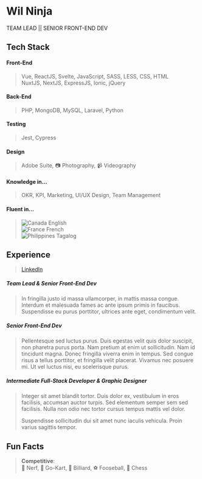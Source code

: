 # Wil Ninja
TEAM LEAD || SENIOR FRONT-END DEV

## Tech Stack
#### Front-End
> Vue, ReactJS, Svelte, JavaScript, SASS, LESS, CSS, HTML  
> NuxtJS, NextJS, ExpressJS, Ionic, jQuery

#### Back-End
> PHP, MongoDB, MySQL, Laravel, Python

#### Testing
> Jest, Cypress

#### Design
> Adobe Suite, :camera: Photography, :video_camera: Videography

#### Knowledge in...
> OKR, KPI, Marketing, UI/UX Design, Team Management

#### Fluent in...
> ![Canada](https://raw.githubusercontent.com/stevenrskelton/flag-icon/master/png/16/country-4x3/ca.png "English") English  
> ![France](https://raw.githubusercontent.com/stevenrskelton/flag-icon/master/png/16/country-4x3/fr.png "French") French  
> ![Philippines](https://raw.githubusercontent.com/stevenrskelton/flag-icon/master/png/16/country-4x3/ph.png "Tagalog") Tagalog

## Experience
> [LinkedIn]

##### Team Lead & Senior Front-End Dev
> In fringilla justo id massa ullamcorper, in mattis massa congue. Interdum et malesuada fames ac ante ipsum primis in faucibus. Suspendisse eu purus porttitor, ultrices ante eget, condimentum velit. 

##### Senior Front-End Dev
> Pellentesque sed luctus purus. Duis egestas velit quis dolor suscipit, non pharetra purus porta. Nam pretium at enim ut sollicitudin. Nam id tincidunt magna. Donec fringilla viverra enim in tempus. Sed congue risus a tellus porttitor, et fringilla velit placerat. Vivamus nec posuere mi. Ut vel luctus nisi, eu scelerisque purus. 

##### Intermediate Full-Stack Developer & Graphic Designer
> Integer sit amet blandit tortor. Duis dolor ex, vestibulum in eros facilisis, accumsan auctor turpis. Sed elementum semper sem sed facilisis. Nulla non odio nec tortor cursus tempus mattis vel dolor.
>
> Suspendisse sollicitudin dui sit amet nunc iaculis vehicula. Proin varius sagittis tempor.

## Fun Facts
> **Competitive**:  
> :gun: Nerf, :car: Go-Kart, :8ball: Billiard, :soccer: Fooseball, :crown: Chess


[LinkedIn]: <https://www.linkedin.com/in/wilbertbarraquio/>

<!--
**wilninja/wilninja** is a ✨ _special_ ✨ repository because its `README.md` (this file) appears on your GitHub profile.

Here are some ideas to get you started:

- 🔭 I’m currently working on ...
- 🌱 I’m currently learning ...
- 👯 I’m looking to collaborate on ...
- 🤔 I’m looking for help with ...
- 💬 Ask me about ...
- 📫 How to reach me: ...
- 😄 Pronouns: ...
- ⚡ Fun fact: ...
-->

